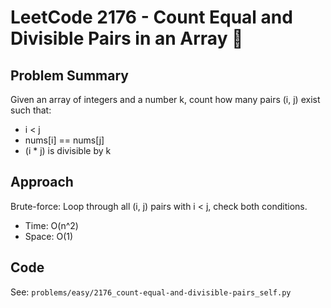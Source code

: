 # LeetCode 2176 - Count Equal and Divisible Pairs in an Array 🧮

## Problem Summary
Given an array of integers and a number k, count how many pairs (i, j) exist such that:
- i < j
- nums[i] == nums[j]
- (i * j) is divisible by k

## Approach
Brute-force: Loop through all (i, j) pairs with i < j, check both conditions.

- Time: O(n^2)
- Space: O(1)

## Code
See: `problems/easy/2176_count-equal-and-divisible-pairs_self.py`
